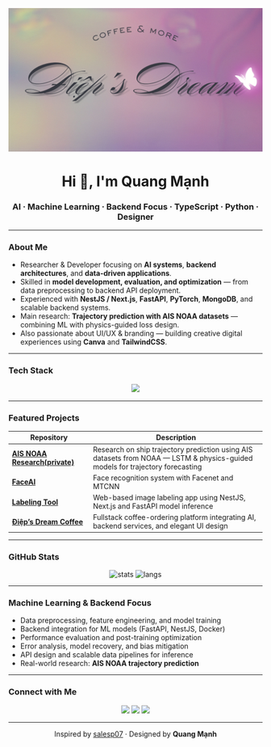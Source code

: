 <!-- Banner -->
<p align="center">
  <img src="https://raw.githubusercontent.com/QuangManhAI/QuangManhAI/refs/heads/main/Coffee_chi_yeu.png" alt="Banner" width="800"/>
</p>

<h1 align="center">Hi 👋, I'm Quang Mạnh</h1>
<h3 align="center">AI · Machine Learning · Backend Focus · TypeScript · Python · Designer</h3>

---

### About Me
- Researcher & Developer focusing on **AI systems**, **backend architectures**, and **data-driven applications**.  
- Skilled in **model development, evaluation, and optimization** — from data preprocessing to backend API deployment.  
- Experienced with **NestJS / Next.js**, **FastAPI**, **PyTorch**, **MongoDB**, and scalable backend systems.  
- Main research: **Trajectory prediction with AIS NOAA datasets** — combining ML with physics-guided loss design.  
- Also passionate about UI/UX & branding — building creative digital experiences using **Canva** and **TailwindCSS**.  

---

### Tech Stack
<p align="center">
  <img src="https://skillicons.dev/icons?i=python,typescript,pytorch,nestjs,nextjs,linux,mongodb,git,github,docker,fastapi,vscode,canva&perline=7" />
</p>

---

### Featured Projects
| Repository | Description |
|-------------|-------------|
| [**AIS NOAA Research(private)**](https://github.com/QuangManhAI/ais-noaa-research) | Research on ship trajectory prediction using AIS datasets from NOAA — LSTM & physics-guided models for trajectory forecasting |
| [**FaceAI**](https://github.com/QuangManhAI/reg_face) | Face recognition system with Facenet and MTCNN |
| [**Labeling Tool**](https://github.com/QuangManhAI/labeling) | Web-based image labeling app using NestJS, Next.js and FastAPI model inference |
| [**Điệp’s Dream Coffee**](https://github.com/QuangManhAI/coffee-platform) | Fullstack coffee-ordering platform integrating AI, backend services, and elegant UI design |

---

### GitHub Stats
<p align="center">
  <img src="https://github-readme-stats.vercel.app/api?username=QuangManhAI&show_icons=true&theme=tokyonight" alt="stats" height="160"/>
  <img src="https://github-readme-stats.vercel.app/api/top-langs/?username=QuangManhAI&layout=compact&theme=tokyonight" alt="langs" height="160"/>
</p>

---

### Machine Learning & Backend Focus
- Data preprocessing, feature engineering, and model training  
- Backend integration for ML models (FastAPI, NestJS, Docker)  
- Performance evaluation and post-training optimization  
- Error analysis, model recovery, and bias mitigation  
- API design and scalable data pipelines for inference  
- Real-world research: **AIS NOAA trajectory prediction**

---

### Connect with Me
<p align="center">
  <a href="mailto:py.quangmanh.ai@gmail.com"><img src="https://img.shields.io/badge/Gmail-D14836?style=for-the-badge&logo=gmail&logoColor=white" /></a>
  <a href="https://www.linkedin.com/in/manh-nhu-pham-quang/"><img src="https://img.shields.io/badge/LinkedIn-0077B5?style=for-the-badge&logo=linkedin&logoColor=white" /></a>
  <a href="https://github.com/QuangManhAI"><img src="https://img.shields.io/badge/GitHub-100000?style=for-the-badge&logo=github&logoColor=white" /></a>
</p>

---

<p align="center">Inspired by <a href="https://github.com/salesp07">salesp07</a> · Designed by <strong>Quang Mạnh</strong></p>
